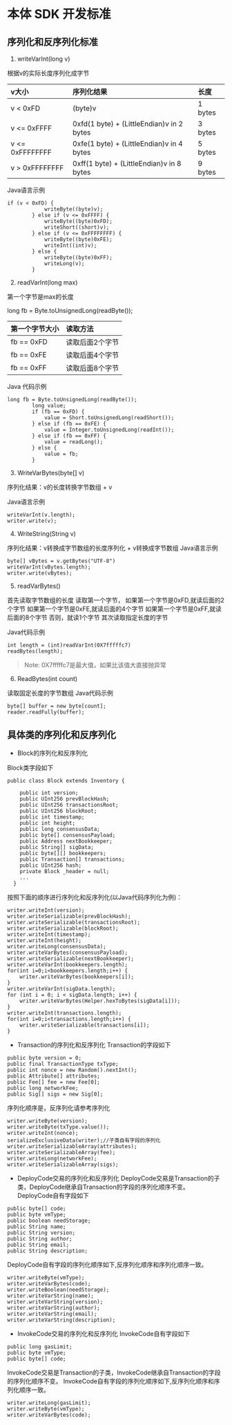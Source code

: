 # 本体 SDK 开发标准

## 序列化和反序列化标准

1. writeVarInt(long v)

根据v的实际长度序列化成字节

|v大小|序列化结果|长度|
|:--|:--|:--|
| v < 0xFD | (byte)v | 1 bytes |
| v <= 0xFFFF | 0xfd(1 byte) + (LittleEndian)v in 2 bytes | 3 bytes |
| v <= 0xFFFFFFFF | 0xfe(1 byte) + (LittleEndian)v in 4 bytes | 5 bytes |
| v > 0xFFFFFFFF | 0xff(1 byte) + (LittleEndian)v in 8 bytes | 9 bytes |

Java语言示例
```
if (v < 0xFD) {
            writeByte((byte)v);
        } else if (v <= 0xFFFF) {
            writeByte((byte)0xFD);
            writeShort((short)v);
        } else if (v <= 0xFFFFFFFF) {
        	writeByte((byte)0xFE);
            writeInt((int)v);
        } else {
            writeByte((byte)0xFF);
            writeLong(v);
        }
```
2. readVarInt(long max)

第一个字节是max的长度

long fb = Byte.toUnsignedLong(readByte());

|第一个字节大小|读取方法|
|:--|:--|
|fb == 0xFD| 读取后面2个字节 |
|fb == 0xFE| 读取后面4个字节 |
|fb == 0xFF| 读取后面8个字节 |

Java 代码示例
```
long fb = Byte.toUnsignedLong(readByte());
        long value;
        if (fb == 0xFD) {
            value = Short.toUnsignedLong(readShort());
        } else if (fb == 0xFE) {
            value = Integer.toUnsignedLong(readInt());
        } else if (fb == 0xFF) {
            value = readLong();
        } else {
			value = fb;
        }
```

3. WriteVarBytes(byte[] v)

序列化结果：v的长度转换字节数组 + v

Java语言示例
```
writeVarInt(v.length);
writer.write(v);
```
4. WriteString(String v)

序列化结果：v转换成字节数组的长度序列化 + v转换成字节数组
Java语言示例
```
byte[] vBytes = v.getBytes("UTF-8")
writeVarInt(vBytes.length);
writer.write(vBytes);
```
5. readVarBytes()

首先读取字节数组的长度
  读取第一个字节，
  如果第一个字节是0xFD,就读后面的2个字节
  如果第一个字节是0xFE,就读后面的4个字节
  如果第一个字节是0xFF,就读后面的8个字节
  否则，就读1个字节
其次读取指定长度的字节

Java代码示例
```
int length = (int)readVarInt(0X7fffffc7)
readBytes(length);
```
> Note: 0X7fffffc7是最大值，如果比该值大直接抛异常

6. ReadBytes(int count)

读取固定长度的字节数组
Java代码示例
```
byte[] buffer = new byte[count];
reader.readFully(buffer);
```

## 具体类的序列化和反序列化

* Block的序列化和反序列化

Block类字段如下
```
public class Block extends Inventory {

    public int version;
    public UInt256 prevBlockHash;
    public UInt256 transactionsRoot;
    public UInt256 blockRoot;
    public int timestamp;
    public int height;
    public long consensusData;
    public byte[] consensusPayload;
    public Address nextBookkeeper;
    public String[] sigData;
    public byte[][] bookkeepers;
    public Transaction[] transactions;
    public UInt256 hash;
    private Block _header = null;
    ...
  }
```

按照下面的顺序进行序列化和反序列化(以Java代码序列化为例)：
```
writer.writeInt(version);
writer.writeSerializable(prevBlockHash);
writer.writeSerializable(transactionsRoot);
writer.writeSerializable(blockRoot);
writer.writeInt(timestamp);
writer.writeInt(height);
writer.writeLong(consensusData);
writer.writeVarBytes(consensusPayload);
writer.writeSerializable(nextBookkeeper);
writer.writeVarInt(bookkeepers.length);
for(int i=0;i<bookkeepers.length;i++) {
    writer.writeVarBytes(bookkeepers[i]);
}
writer.writeVarInt(sigData.length);
for (int i = 0; i < sigData.length; i++) {
    writer.writeVarBytes(Helper.hexToBytes(sigData[i]));
}
writer.writeInt(transactions.length);
for(int i=0;i<transactions.length;i++) {
    writer.writeSerializable(transactions[i]);
}
```

* Transaction的序列化和反序列化
Transaction的字段如下
```
public byte version = 0;
public final TransactionType txType;
public int nonce = new Random().nextInt();
public Attribute[] attributes;
public Fee[] fee = new Fee[0];
public long networkFee;
public Sig[] sigs = new Sig[0];
```
序列化顺序是，反序列化请参考序列化
```
writer.writeByte(version);
writer.writeByte(txType.value());
writer.writeInt(nonce);
serializeExclusiveData(writer);//子类自有字段的序列化
writer.writeSerializableArray(attributes);
writer.writeSerializableArray(fee);
writer.writeLong(networkFee);
writer.writeSerializableArray(sigs);
```

* DeployCode交易的序列化和反序列化
DeployCode交易是Transaction的子类，DeployCode继承自Transaction的字段的序列化顺序不变。
DeployCode自有字段如下
```
public byte[] code;
public byte vmType;
public boolean needStorage;
public String name;
public String version;
public String author;
public String email;
public String description;
```
DeployCode自有字段的序列化顺序如下,反序列化顺序和序列化顺序一致。
```
writer.writeByte(vmType);
writer.writeVarBytes(code);
writer.writeBoolean(needStorage);
writer.writeVarString(name);
writer.writeVarString(version);
writer.writeVarString(author);
writer.writeVarString(email);
writer.writeVarString(description);
```

* InvokeCode交易的序列化和反序列化
InvokeCode自有字段如下
```
public long gasLimit;
public byte vmType;
public byte[] code;
```

InvokeCode交易是Transaction的子类，InvokeCode继承自Transaction的字段的序列化顺序不变。
InvokeCode自有字段的序列化顺序如下,反序列化顺序和序列化顺序一致。
```
writer.writeLong(gasLimit);
writer.writeByte(vmType);
writer.writeVarBytes(code);
```
